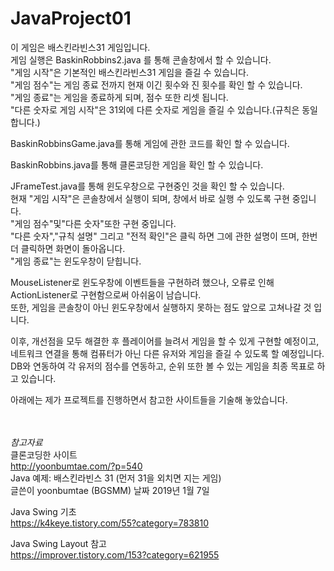 # JavaProject01

이 게임은 배스킨라빈스31 게임입니다.<br/>
게임 실행은 BaskinRobbins2.java 를 통해 콘솔창에서 할 수 있습니다.<br/>
"게임 시작"은 기본적인 배스킨라빈스31 게임을 즐길 수 있습니다.<br/>
"게임 점수"는 게임 종료 전까지 현재 이긴 횟수와 진 횟수를 확인 할 수 있습니다.<br/>
"게임 종료"는 게임을 종료하게 되며, 점수 또한 리셋 됩니다.<br/>
"다른 숫자로 게임 시작"은 31외에 다른 숫자로 게임을 즐길 수 있습니다.(규칙은 동일합니다.)

BaskinRobbinsGame.java를 통해 게임에 관한 코드를 확인 할 수 있습니다.

BaskinRobbins.java를 통해 클론코딩한 게임을 확인 할 수 있습니다.

JFrameTest.java를 통해 윈도우창으로 구현중인 것을 확인 할 수 있습니다.<br/>
현재 "게임 시작"은 콘솔창에서 실행이 되며, 창에서 바로 실행 수 있도록 구현 중입니다.<br/>
"게임 점수"및"다른 숫자"또한 구현 중입니다.<br/>
"다른 숫자","규칙 설명" 그리고 "전적 확인"은 클릭 하면 그에 관한 설명이 뜨며, 한번더 클릭하면 화면이 돌아옵니다.<br/>
"게임 종료"는 윈도우창이 닫힙니다.

MouseListener로 윈도우창에 이벤트들을 구현하려 했으나, 오류로 인해 ActionListener로 구현함으로써 아쉬움이 남습니다.<br/>
또한, 게임을 콘솔창이 아닌 윈도우창에서 실행하지 못하는 점도 앞으로 고쳐나갈 것 입니다.

이후, 개선점을 모두 해결한 후 플레이어를 늘려서 게임을 할 수 있게 구현할 예정이고,<br/>
네트워크 연결을 통해 컴퓨터가 아닌 다른 유저와 게임을 즐길 수 있도록 할 예정입니다.<br/>
DB와 연동하여 각 유저의 점수를 연동하고, 순위 또한 볼 수 있는 게임을 최종 목표로 하고 있습니다.

아래에는 제가 프로젝트를 진행하면서 참고한 사이트들을 기술해 놓았습니다.

<br/><br/>
*참고자료*<br/>
클론코딩한 사이트<br/>
http://yoonbumtae.com/?p=540 <br/>
Java 예제: 배스킨라빈스 31 (먼저 31을 외치면 지는 게임)<br/>
글쓴이 yoonbumtae (BGSMM) 날짜 2019년 1월 7일

Java Swing 기초<br/>
https://k4keye.tistory.com/55?category=783810 

Java Swing Layout 참고<br/>
https://improver.tistory.com/153?category=621955
